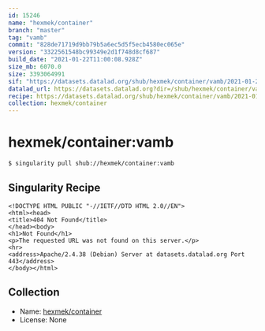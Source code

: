 ```yaml
---
id: 15246
name: "hexmek/container"
branch: "master"
tag: "vamb"
commit: "828de71719d9bb79b5a6ec5d5f5ecb4580ec065e"
version: "3322561548bc99349e2d1f748d8cf687"
build_date: "2021-01-22T11:00:08.928Z"
size_mb: 6070.0
size: 3393064991
sif: "https://datasets.datalad.org/shub/hexmek/container/vamb/2021-01-22-828de717-33225615/3322561548bc99349e2d1f748d8cf687.sif"
datalad_url: https://datasets.datalad.org?dir=/shub/hexmek/container/vamb/2021-01-22-828de717-33225615/
recipe: https://datasets.datalad.org/shub/hexmek/container/vamb/2021-01-22-828de717-33225615/Singularity
collection: hexmek/container
---
```


# hexmek/container:vamb

```bash
$ singularity pull shub://hexmek/container:vamb
```

## Singularity Recipe

```singularity
<!DOCTYPE HTML PUBLIC "-//IETF//DTD HTML 2.0//EN">
<html><head>
<title>404 Not Found</title>
</head><body>
<h1>Not Found</h1>
<p>The requested URL was not found on this server.</p>
<hr>
<address>Apache/2.4.38 (Debian) Server at datasets.datalad.org Port 443</address>
</body></html>
```

## Collection

 - Name: [hexmek/container](https://github.com/hexmek/container)
 - License: None

